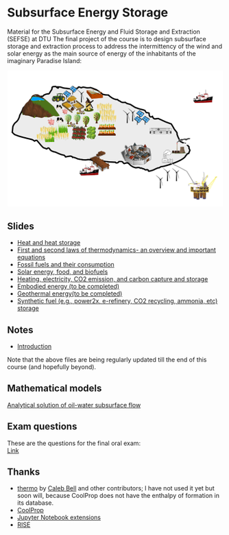 # Subsurface Energy Storage
Material for the Subsurface Energy and Fluid Storage and Extraction (SEFSE) at DTU
The final project of the course is to design subsurface storage and extraction process to address the intermittency of the wind and solar energy as the main source of energy of the inhabitants of the imaginary Paradise Island:

![paradise island](code/figs/paradise_island_simple.png)

## Slides
* [Heat and heat storage](https://nbviewer.jupyter.org/github/simulkade/energystorage/blob/master/code/1-Introduction-slides.slides.html#/)  
* [First and second laws of thermodynamics- an overview and important equations](https://nbviewer.jupyter.org/github/simulkade/energystorage/blob/master/code/1-thermodynamics-slides.slides.html#/)  
* [Fossil fuels and their consumption](https://nbviewer.jupyter.org/github/simulkade/energystorage/blob/master/code/2-fuel-consumption.slides.html#/)  
* [Solar energy, food, and biofuels](https://nbviewer.jupyter.org/github/simulkade/energystorage/blob/master/code/3-food-solar-biomass.slides.html#/)  
* [Heating, electricity, CO2 emission, and carbon capture and storage](https://nbviewer.jupyter.org/github/simulkade/energystorage/blob/master/code/4-heating-electricity-CCS-pumps-compressors.slides.html#/)  
* [Embodied energy (to be completed)](https://nbviewer.jupyter.org/github/simulkade/energystorage/blob/master/code/5-material-energy-exercise.ipynb)  
* [Geothermal energy(to be completed)](https://nbviewer.jupyter.org/github/simulkade/energystorage/blob/master/code/day7-geothermal.ipynb)  
* [Synthetic fuel (e.g., power2x, e-refinery, CO2 recycling, ammonia, etc) storage](https://nbviewer.jupyter.org/github/simulkade/energystorage/blob/master/code/electrofuel-power2x-erefinery-etc-preliminary-estimations.slides.html)

## Notes
* [Introduction](https://nbviewer.jupyter.org/github/simulkade/energystorage/blob/master/code/1-Introduction.ipynb)  

Note that the above files are being regularly updated till the end of this course (and hopefully beyond).

## Mathematical models
[Analytical solution of oil-water subsurface flow](https://nbviewer.jupyter.org/github/simulkade/energystorage/blob/master/code/two-phase-flow-python.ipynb)

## Exam questions
These are the questions for the final oral exam:  
[Link](https://nbviewer.jupyter.org/github/simulkade/energystorage/blob/master/code/Questions-for-final-exam.ipynb)

## Thanks
* [thermo](https://github.com/CalebBell/thermo) by [Caleb Bell](https://github.com/CalebBell) and other contributors; I have not used it yet but soon will, because CoolProp does not have the enthalpy of formation in its database.  
* [CoolProp](https://github.com/CoolProp/CoolProp)
* [Jupyter Notebook extensions](https://github.com/ipython-contrib/jupyter_contrib_nbextensions)
* [RISE](https://github.com/damianavila/RISE)
